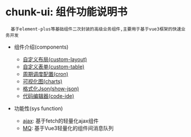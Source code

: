 # chunk-ui: 组件功能说明书

```
  基于element-plus等基础组件二次封装的高级业务组件,主要用于基于vue3框架的快速业务开发
```
* 组件介绍(components)
  * [自定义布局(custom-layout)](/pages/01_custom-layout.md)
  * [自定义表单(custom-table)](/pages/02_custom-table.md)
  * [周期调度配置(cron)](/pages/03_cron.md)
  * [可视化图(charts)](/pages/04_charts.md)
  * [格式化Json(show-json)](/pages/05_show-json.md)
  * [代码编辑器(code-ide)](/pages/06_code-ide.md)

* 功能性(sys function)
  * [ajax](/pages/sys01_ajax.md): 基于fetch的轻量化ajax组件
  * [MQ](/pages/sys02_mq.md): 基于Vue3轻量化的组件间消息队列


